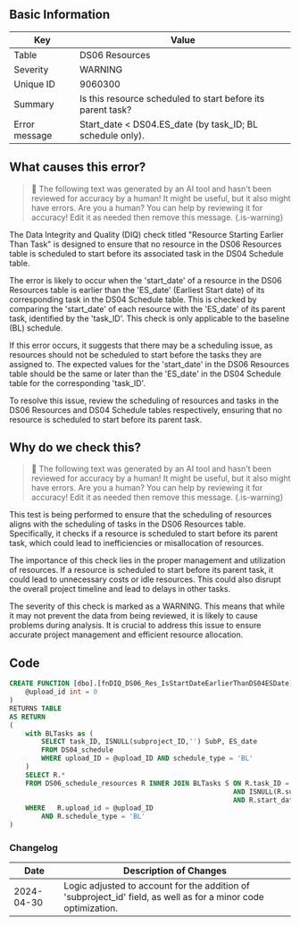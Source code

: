 ## Basic Information
| Key         | Value          |
|-------------|----------------|
| Table       | DS06 Resources |
| Severity    | WARNING |
| Unique ID   | 9060300   |
| Summary     | Is this resource scheduled to start before its parent task? |
| Error message | Start_date < DS04.ES_date (by task_ID; BL schedule only). |

## What causes this error?

> :robot: The following text was generated by an AI tool and hasn't been reviewed for accuracy by a human! It might be useful, but it also might have errors. Are you a human? You can help by reviewing it for accuracy! Edit it as needed then remove this message.
{.is-warning}

The Data Integrity and Quality (DIQ) check titled "Resource Starting Earlier Than Task" is designed to ensure that no resource in the DS06 Resources table is scheduled to start before its associated task in the DS04 Schedule table. 

The error is likely to occur when the 'start_date' of a resource in the DS06 Resources table is earlier than the 'ES_date' (Earliest Start date) of its corresponding task in the DS04 Schedule table. This is checked by comparing the 'start_date' of each resource with the 'ES_date' of its parent task, identified by the 'task_ID'. This check is only applicable to the baseline (BL) schedule.

If this error occurs, it suggests that there may be a scheduling issue, as resources should not be scheduled to start before the tasks they are assigned to. The expected values for the 'start_date' in the DS06 Resources table should be the same or later than the 'ES_date' in the DS04 Schedule table for the corresponding 'task_ID'. 

To resolve this issue, review the scheduling of resources and tasks in the DS06 Resources and DS04 Schedule tables respectively, ensuring that no resource is scheduled to start before its parent task.
## Why do we check this?

> :robot: The following text was generated by an AI tool and hasn't been reviewed for accuracy by a human! It might be useful, but it also might have errors. Are you a human? You can help by reviewing it for accuracy! Edit it as needed then remove this message.
{.is-warning}

This test is being performed to ensure that the scheduling of resources aligns with the scheduling of tasks in the DS06 Resources table. Specifically, it checks if a resource is scheduled to start before its parent task, which could lead to inefficiencies or misallocation of resources. 

The importance of this check lies in the proper management and utilization of resources. If a resource is scheduled to start before its parent task, it could lead to unnecessary costs or idle resources. This could also disrupt the overall project timeline and lead to delays in other tasks. 

The severity of this check is marked as a WARNING. This means that while it may not prevent the data from being reviewed, it is likely to cause problems during analysis. It is crucial to address this issue to ensure accurate project management and efficient resource allocation.
## Code

```sql
CREATE FUNCTION [dbo].[fnDIQ_DS06_Res_IsStartDateEarlierThanDS04ESDate] (
	@upload_id int = 0
)
RETURNS TABLE
AS RETURN
(
	with BLTasks as (
		SELECT task_ID, ISNULL(subproject_ID,'') SubP, ES_date
		FROM DS04_schedule 
		WHERE upload_ID = @upload_ID AND schedule_type = 'BL'
	)
	SELECT R.*
	FROM DS06_schedule_resources R INNER JOIN BLTasks S ON R.task_ID = S.task_ID 
														AND ISNULL(R.subproject_ID, '') = S.SubP
														AND R.start_date < S.ES_date
	WHERE 	R.upload_id = @upload_ID
		AND R.schedule_type = 'BL'
)
```

### Changelog

| Date       | Description of Changes   |
| ---------- | ------------------------ |
| 2024-04-30 | Logic adjusted to account for the addition of 'subproject_id' field, as well as for a minor code optimization. |
